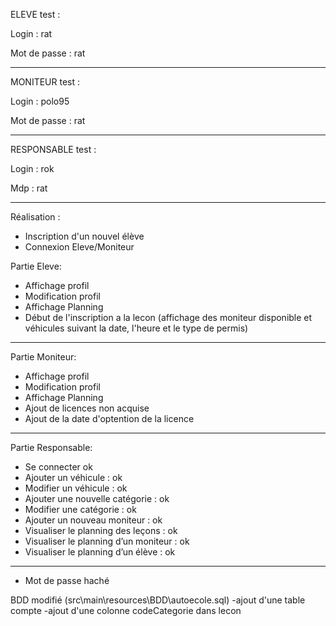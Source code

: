 ELEVE test : 

Login : rat

Mot de passe : rat

---------------

MONITEUR test : 

Login : polo95

Mot de passe : rat

---------------

RESPONSABLE test :

Login : rok

Mdp : rat

---------------


Réalisation : 
- Inscription d'un nouvel élève
- Connexion Eleve/Moniteur

Partie Eleve:
- Affichage profil
- Modification profil
- Affichage Planning
- Début de l'inscription a la lecon (affichage des moniteur disponible et véhicules suivant la date, l'heure et le type de permis)

---------------


Partie Moniteur:
- Affichage profil
- Modification profil
- Affichage Planning
- Ajout de licences non acquise
- Ajout de la date d'optention de la licence

---------------


Partie Responsable:
- Se connecter ok
- Ajouter un véhicule : ok
- Modifier un véhicule : ok
- Ajouter une nouvelle catégorie : ok
- Modifier une catégorie : ok
- Ajouter un nouveau moniteur : ok
- Visualiser le planning des leçons : ok
- Visualiser le planning d’un moniteur : ok
- Visualiser le planning d’un élève : ok

---------------

- Mot de passe haché

BDD modifié (src\main\resources\BDD\autoecole.sql)
-ajout d'une table compte 
-ajout d'une colonne codeCategorie dans lecon
